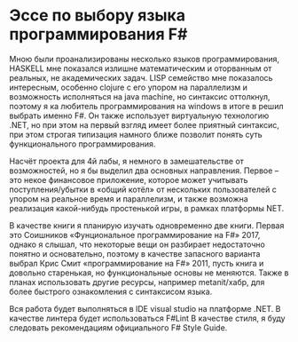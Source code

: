 # Эссе по выбору языка программирования F\#
Мною были проанализированы несколько языков программирования, HASKELL мне показался излишне математическим и оторванным от реальных, не академических задач. LISP семейство мне показалось интересным, особенно clojure с его упором на параллелизм и возможность исполняться на java machine, но синтаксис оттолкнул, поэтому я ка любитель программирования на windows в итоге в решил выбрать именно F#. Он также использует виртуальную технологию .NET, но при этом на первый взгляд имеет более приятный синтаксис, при этом строгая типизация намного ближе позволит понять суть функционального программирования.

Насчёт проекта для 4й лабы, я немного в замешательстве от возможностей, но я бы выделил два основных направления. Первое – это некое финансовое приложение, которое может учитывать поступления/убытки в «общий котёл» от нескольких пользователей с упором на реальное время и параллелизм, и также возможна реализация какой-нибудь простенькой игры, в рамках платформы NET.

В качестве книги я планирую изучать одновременно две книги. Первая это Соишников «Фунциональное программирование на F#» 2017, однако я слышал, что некоторые вещи он разбирает недостаточно понятно и основательно, поэтому в качестве запасного варианта выбрал Крис Смит «программирование на F#» 2011, пусть книга и довольно старенькая, но функциональные основы не меняются. Также в планах использовать другие ресурсы, например metanit/хабр, для более быстрого ознакомления с синтаксисом языка.

Вся работа будет выполняться в IDE visual studio на платформе .NET.
В качестве линтера будет использоваться F#Lint
В качестве стиля, я буду следовать рекомендациям официального F# Style Guide.